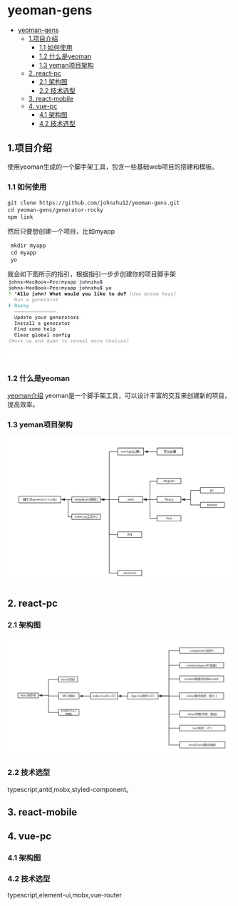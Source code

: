 
# yeoman-gens

<!-- @import "[TOC]" {cmd="toc" depthFrom=1 depthTo=6 orderedList=false} -->

<!-- code_chunk_output -->

* [yeoman-gens](#yeoman-gens)
	* [1.项目介绍](#1项目介绍)
		* [1.1 如何使用](#11-如何使用)
		* [1.2 什么是yeoman](#12-什么是yeoman)
		* [1.3 yeman项目架构](#13-yeman项目架构)
	* [2. react-pc](#2-react-pc)
		* [2.1 架构图](#21-架构图)
		* [2.2 技术选型](#22-技术选型)
	* [3. react-mobile](#3-react-mobile)
	* [4. vue-pc](#4-vue-pc)
		* [4.1 架构图](#41-架构图)
		* [4.2 技术选型](#42-技术选型)

<!-- /code_chunk_output -->

## 1.项目介绍

使用yeoman生成的一个脚手架工具，包含一些基础web项目的搭建和模板。

### 1.1 如何使用

```shell
git clone https://github.com/johnzhu12/yeoman-gens.git
cd yeoman-gens/generator-rocky
npm link
```

然后只要想创建一个项目，比如myapp

```shell
 mkdir myapp
 cd myapp
 yo
```

就会如下图所示的指引，根据指引一步步创建你的项目脚手架
![step1](./generator-rocky/docs/imgs/demo1.png)

### 1.2 什么是yeoman

[yeoman介绍](http://yeoman.io)
yeoman是一个脚手架工具，可以设计丰富的交互来创建新的项目，提高效率。

### 1.3 yeman项目架构

![yeoman-arch](./generator-rocky/docs/imgs/yeoman-arch.jpg)

## 2. react-pc

### 2.1 架构图

![react-arch](./generator-rocky/docs/imgs/react-arch.jpg)

### 2.2 技术选型

typescript,antd,mobx,styled-component。

## 3. react-mobile

## 4. vue-pc

### 4.1 架构图

### 4.2 技术选型

typescript,element-ui,mobx,vue-router
